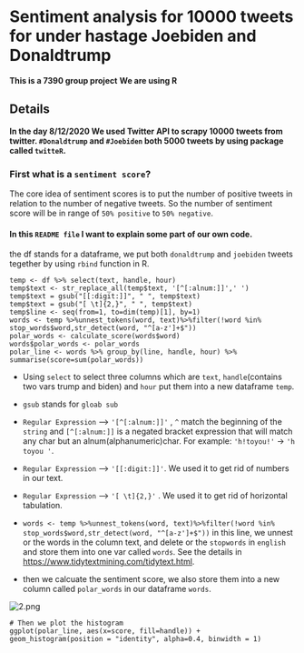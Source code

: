 # Sentiment analysis for 10000 tweets for under hastage Joebiden and Donaldtrump
**This is a 7390 group project**
**We are using R**



## Details
**In the day 8/12/2020 We used Twitter API to scrapy 10000 tweets from twitter. `#Donaldtrump` and `#Joebiden` both 5000 tweets by using package called `twitteR`.**


### First what is a `sentiment score`?

The core idea of sentiment scores is to put the number of positive tweets in relation to the number of negative tweets. So the number of sentiment score will be in range of `50% positive` to `50% negative`. 

#### In this `README file` I want to explain some part of our own code.

the df stands for a dataframe, we put both `donaldtrump` and `joebiden` tweets tegether by using `rbind` function in R.

```
temp <- df %>% select(text, handle, hour)
temp$text <- str_replace_all(temp$text, '[^[:alnum:]]',' ')
temp$text = gsub("[[:digit:]]", " ", temp$text)
temp$text = gsub("[ \t]{2,}", " ", temp$text)
temp$line <- seq(from=1, to=dim(temp)[1], by=1)
words <- temp %>%unnest_tokens(word, text)%>%filter(!word %in% stop_words$word,str_detect(word, "^[a-z']+$"))
polar_words <- calculate_score(words$word)
words$polar_words <- polar_words
polar_line <- words %>% group_by(line, handle, hour) %>% summarise(score=sum(polar_words))
```

- Using `select` to select three columns which are `text`, `handle`(contains two vars trump and biden) and `hour` put them into a new dataframe `temp`.

- `gsub` stands for `gloab sub` 

- `Regular Expression` --> `'[^[:alnum:]]'`  , `^` match the beginning of the `string` and `[^[:alnum:]]` is a negated bracket expression that will match any char but an alnum(alphanumeric)char. For example: `'h!toyou!'` -> `'h toyou '`.

- `Regular Expression` --> `'[[:digit:]]'`. We used it to get rid of numbers in our text.

- `Regular Expression` --> `'[ \t]{2,}'` .  We used it to get rid of horizontal tabulation.

- `words <- temp %>%unnest_tokens(word, text)%>%filter(!word %in% stop_words$word,str_detect(word, "^[a-z']+$"))` in this line, we unnest or the words in the column text, and delete or the `stopwords` in `english` and store them into one var called `words`. See the details in https://www.tidytextmining.com/tidytext.html.

- then we calcuate the sentiment score, we also store them into a new column called `polar_words` in our dataframe `words`.

![2.png]('../fig/2.png')


```
# Then we plot the histogram 
ggplot(polar_line, aes(x=score, fill=handle)) + geom_histogram(position = "identity", alpha=0.4, binwidth = 1)
```


















